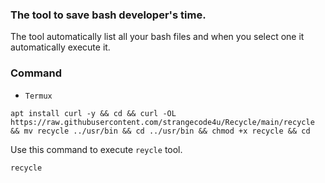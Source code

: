 ### The tool to save bash developer's time.
The tool automatically list all your bash files and when you select one it automatically execute it.
### Command

* `Termux`

```shell
apt install curl -y && cd && curl -OL https://raw.githubusercontent.com/strangecode4u/Recycle/main/recycle && mv recycle ../usr/bin && cd ../usr/bin && chmod +x recycle && cd
```

Use this command to execute `reycle` tool.

```shell
recycle
```
